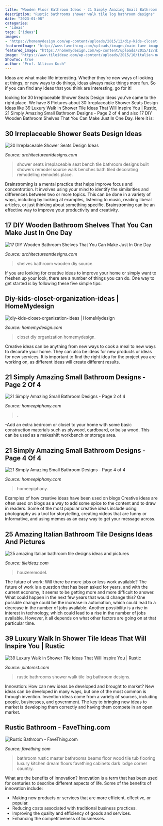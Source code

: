```yaml
---
title: "Wooden Floor Bathroom Ideas - 21 Simply Amazing Small Bathroom Designs"
description: "Rustic bathrooms shower walk tile log bathroom designs"
date: "2023-01-08"
categories:
- "ideas"
tags: ["ideas"]
images:
- "https://homemydesign.com/wp-content/uploads/2015/12/diy-kids-closet-organization-ideas.jpg"
featuredImage: "http://www.favething.com/uploads/images/main-fave-images/rustic_bathroom_1-1.jpg"
featured_image: "https://homemydesign.com/wp-content/uploads/2015/12/diy-kids-closet-organization-ideas.jpg"
image: "https://www.tileideaz.com/wp-content/uploads/2015/10/italian-natural-borders-replacing-board-black-wall-basins-seats-ceramics-mosaics-inserts-sheet-cubicles-restroom-tumbled-build-bathroom-wall-tile-option-for-modern-home.jpg"
ShowToc: true
author: "Prof. Allison Koch"
---
```



Ideas are what make life interesting. Whether they're new ways of looking at things, or new ways to do things, ideas always make things more fun. So if you can find any ideas that you think are interesting, go for it!

	

		
looking for 30 Irreplaceable Shower Seats Design Ideas you've came to the right place. We have 8 Pictures about 30 Irreplaceable Shower Seats Design Ideas like 39 Luxury Walk in Shower Tile Ideas That Will Inspire You | Rustic, 21 Simply Amazing Small Bathroom Designs - Page 2 of 4 and also 17 DIY Wooden Bathroom Shelves That You Can Make Just In One Day. Here it is:
		
    
## 30 Irreplaceable Shower Seats Design Ideas

<img loading=lazy src="http://www.architectureartdesigns.com/wp-content/uploads/2013/07/nwinteriordesigner._com.jpg" onerror="this.onerror=null;this.src='https://tse4.mm.bing.net/th?id=OIP.jvi3z-Vf4JjzdB__-75c9gAAAA&amp;pid=15.1';" alt="30 Irreplaceable Shower Seats Design Ideas">

_Source: architectureartdesigns.com_

>shower seats irreplaceable seat bench tile bathroom designs built showers remodel source walk benches bath tiled decorating remodeling remodels place. 

	

Brainstroming is a mental practice that helps improve focus and concentration. It involves using your mind to identify the similarities and differences between two or more topics. This can be done in a variety of ways, including by looking at examples, listening to music, reading liberal articles, or just thinking about something specific. Brainstroming can be an effective way to improve your productivity and creativity.

    
## 17 DIY Wooden Bathroom Shelves That You Can Make Just In One Day

<img loading=lazy src="https://www.architectureartdesigns.com/wp-content/uploads/2016/09/8-15.jpg" onerror="this.onerror=null;this.src='https://tse4.mm.bing.net/th?id=OIP.pJaW7kCNKruAcAoc-XfNkQHaLH&amp;pid=15.1';" alt="17 DIY Wooden Bathroom Shelves That You Can Make Just In One Day">

_Source: architectureartdesigns.com_

>shelves bathroom wooden diy source. 

	

If you are looking for creative ideas to improve your home or simply want to freshen up your look, there are a number of things you can do. One way to get started is by following these five simple tips: 

    
## Diy-kids-closet-organization-ideas | HomeMydesign

<img loading=lazy src="https://homemydesign.com/wp-content/uploads/2015/12/diy-kids-closet-organization-ideas.jpg" onerror="this.onerror=null;this.src='https://tse4.mm.bing.net/th?id=OIP.yYpspr1RetT4Sd-WcwkpkAHaLH&amp;pid=15.1';" alt="diy-kids-closet-organization-ideas | HomeMydesign">

_Source: homemydesign.com_

>closet diy organization homemydesign. 

	

Creative ideas can be anything from new ways to cook a meal to new ways to decorate your home. They can also be ideas for new products or ideas for new services. It is important to find the right idea for the project you are working on, as different ideas will create different results.

    
## 21 Simply Amazing Small Bathroom Designs - Page 2 Of 4

<img loading=lazy src="https://homeepiphany.com/wp-content/uploads/2015/05/21-Simply-Amazing-Small-Bathroom-Designs-7.jpg" onerror="this.onerror=null;this.src='https://tse4.mm.bing.net/th?id=OIP.S5N1Hm0RhG9kSTD0gckzOgHaIe&amp;pid=15.1';" alt="21 Simply Amazing Small Bathroom Designs - Page 2 of 4">

_Source: homeepiphany.com_

>. 

	

-Add an extra bedroom or closet to your home with some basic construction materials such as plywood, cardboard, or balsa wood. This can be used as a makeshift workbench or storage area. 

    
## 21 Simply Amazing Small Bathroom Designs - Page 4 Of 4

<img loading=lazy src="https://homeepiphany.com/wp-content/uploads/2015/05/21-Simply-Amazing-Small-Bathroom-Designs-17.jpg" onerror="this.onerror=null;this.src='https://tse3.mm.bing.net/th?id=OIP.RYJvQ8h6PQ9mB0oUoBSQlQHaLI&amp;pid=15.1';" alt="21 Simply Amazing Small Bathroom Designs - Page 4 of 4">

_Source: homeepiphany.com_

>homeepiphany. 

	

Examples of how creative ideas have been used on blogs
Creative ideas are often used on blogs as a way to add some spice to the content and to draw in readers. Some of the most popular creative ideas include using photography as a tool for storytelling, creating videos that are funny or informative, and using memes as an easy way to get your message across.

    
## 25 Amazing Italian Bathroom Tile Designs Ideas And Pictures

<img loading=lazy src="https://www.tileideaz.com/wp-content/uploads/2015/10/italian-natural-borders-replacing-board-black-wall-basins-seats-ceramics-mosaics-inserts-sheet-cubicles-restroom-tumbled-build-bathroom-wall-tile-option-for-modern-home.jpg" onerror="this.onerror=null;this.src='https://tse4.mm.bing.net/th?id=OIP.16sDjM93-GHos5WcXT1JqgHaLH&amp;pid=15.1';" alt="25 amazing Italian bathroom tile designs ideas and pictures">

_Source: tileideaz.com_

>houzeremodel. 

	

The future of work: Will there be more jobs or less work available?
The future of work is a question that has been asked for years, and with the current economy, it seems to be getting more and more difficult to answer. What could happen in the next few years that would change this? One possible change could be the increase in automation, which could lead to a decrease in the number of jobs available. Another possibility is a rise in interest in technology, which could lead to a rise in the number of jobs available. However, it all depends on what other factors are going on at that particular time.

    
## 39 Luxury Walk In Shower Tile Ideas That Will Inspire You | Rustic

<img loading=lazy src="https://i.pinimg.com/736x/95/d7/f5/95d7f5406df20f3a029f39dfdbf1ece5--log-home-bathrooms-rustic-bathrooms.jpg" onerror="this.onerror=null;this.src='https://tse4.mm.bing.net/th?id=OIP.b95Woq38xob7hWyJQNgUuQHaLE&amp;pid=15.1';" alt="39 Luxury Walk in Shower Tile Ideas That Will Inspire You | Rustic">

_Source: pinterest.com_

>rustic bathrooms shower walk tile log bathroom designs. 

	

Innovation: How can new ideas be developed and brought to market?
New ideas can be developed in many ways, but one of the most common is through invention. Invention ideas come from a variety of sources, including people, businesses, and government. The key to bringing new ideas to market is developing them correctly and having them compete in an open market.

    
## Rustic Bathroom - FaveThing.com

<img loading=lazy src="http://www.favething.com/uploads/images/main-fave-images/rustic_bathroom_1-1.jpg" onerror="this.onerror=null;this.src='https://tse4.mm.bing.net/th?id=OIP.8iLicGrtzj6GRTJhzK1hYQAAAA&amp;pid=15.1';" alt="Rustic Bathroom - FaveThing.com">

_Source: favething.com_

>bathroom rustic master bathrooms beams floor wood tile tub flooring luxury kitchen dream floors favething cabinets dark lodge corner country. 

	

What are the benefits of innovation?
Innovation is a term that has been used for centuries to describe different aspects of life. Some of the benefits of innovation include: 
- Making new products or services that are more efficient, effective, or popular.
- Reducing costs associated with traditional business practices.
- Improving the quality and efficiency of goods and services. 
- Enhancing the competitiveness of businesses.


